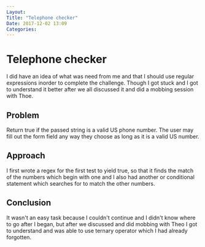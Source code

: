 ```yaml
---
Layout:
Title: "Telephone checker"
Date: 2017-12-02 13:09
Categories:
---
```


# Telephone checker
I did have an idea of what was need from me and that I should use regular expressions inorder to complete the challenge.
Though I got stuck and I got to understand it better after we all discussed it and did a mobbing session with Thoe.

## Problem

Return true if the passed string is a valid US phone number. The user may fill out the form field any way they choose as long as it is a valid US number. 

## Approach

I first wrote a regex for the first test to yield true, so that it finds the match of the numbers which begin with one and I also had another or conditional statement which searches for to match the other numbers.

## Conclusion

It wasn't an easy task because I couldn't continue and I didn't know where to go after I began, but after we discussed and did mobbing with Theo I got to understand and was able to use ternary operator which I had already forgotten.
